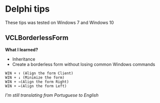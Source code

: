 # Delphi tips

These tips was tested on Windows 7 and Windows 10


## VCLBorderlessForm
**What I learned?**
* Inheritance
* Create a borderless form without losing common Windows commands

```
WIN + ↑ (Align the form Client)
WIN + ↓ (Minimize the form)
WIN + →(Align the form Right)
WIN + ←(Align the form Left)
```

*I'm still translating from Portuguese to English*
